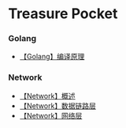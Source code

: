 Treasure Pocket
===

### Golang
- [【Golang】编译原理](Golang/【Golang】编译原理.md)

### Network
- [【Network】概述](Network/【Network】概述.md)
- [【Network】数据链路层](Network/【Network】数据链路层.md)
- [【Network】网络层](Network/【Network】网络层.md)

